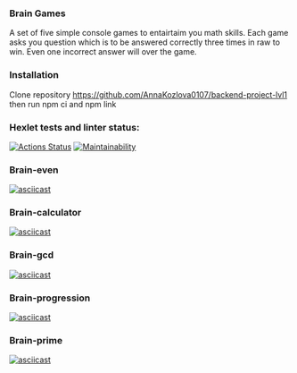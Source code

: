 ### Brain Games
A set of five simple console games to entairtaim you math skills. Each game asks you question which is to be answered correctly three times in raw to win. Even one incorrect answer will over the game.

### Installation
Clone repository https://github.com/AnnaKozlova0107/backend-project-lvl1 then run npm ci and npm link

### Hexlet tests and linter status:
[![Actions Status](https://github.com/AnnaKozlova0107/backend-project-lvl1/workflows/hexlet-check/badge.svg)](https://github.com/AnnaKozlova0107/backend-project-lvl1/actions)
[![Maintainability](https://api.codeclimate.com/v1/badges/a99a88d28ad37a79dbf6/maintainability)](https://codeclimate.com/github/codeclimate/codeclimate/maintainabiliy)

### Brain-even
[![asciicast](https://asciinema.org/a/wKZLWfDRXqeaZQCUZf87Q2bLU.svg)](https://asciinema.org/a/wKZLWfDRXqeaZQCUZf87Q2bLU)

### Brain-calculator
[![asciicast](https://asciinema.org/a/8DmNol1Zhy5FL9nIOeZ7TKHP2.svg)](https://asciinema.org/a/8DmNol1Zhy5FL9nIOeZ7TKHP2)

### Brain-gcd
[![asciicast](https://asciinema.org/a/EHEzhooofBLEq4XWs7OSx8EOC.svg)](https://asciinema.org/a/EHEzhooofBLEq4XWs7OSx8EOC)

### Brain-progression
[![asciicast](https://asciinema.org/a/k300INvd1IWVUVDriBbToXyON.svg)](https://asciinema.org/a/k300INvd1IWVUVDriBbToXyON)

### Brain-prime
[![asciicast](https://asciinema.org/a/gDT1TgbJb0vWiSPa1k1vU9GL5.svg)](https://asciinema.org/a/gDT1TgbJb0vWiSPa1k1vU9GL5)
